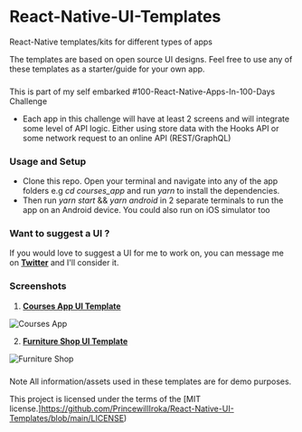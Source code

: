 # React-Native-UI-Templates

React-Native templates/kits for different types of apps

The templates are based on open source UI designs.
Feel free to use any of these templates as a starter/guide for your own app.

###
This is part of my self embarked #100-React-Native-Apps-In-100-Days Challenge
- Each app in this challenge will have at least 2 screens and will integrate some level of API logic. Either using store data with the Hooks API or some network request to an online API (REST/GraphQL)

### Usage and Setup
- Clone this repo. Open your terminal and navigate into any of the app folders e.g *cd courses_app* and run *yarn* to install the dependencies.
- Then run *yarn start* && *yarn android* in 2 separate terminals to run the app on an Android device. You could also run on iOS simulator too 

### Want to suggest a UI ?
If you would love to suggest a UI for me to work on, you can message me on **[Twitter](https://twitter.com/PrincewillIroka)** and I'll consider it.

### Screenshots

1. **[Courses App UI Template](https://github.com/PrincewillIroka/React-Native-UI-Templates/tree/main/courses_app)**

![Courses App](https://imgur.com/0SwpgSK.png)

2. **[Furniture Shop UI Template](https://github.com/PrincewillIroka/React-Native-UI-Templates/tree/main/furniture_shop)**

![Furniture Shop](https://imgur.com/9AAcro8.png)

###
Note
All information/assets used in these templates are for demo purposes.

This project is licensed under the terms of the [MIT license.]https://github.com/PrincewillIroka/React-Native-UI-Templates/blob/main/LICENSE)
